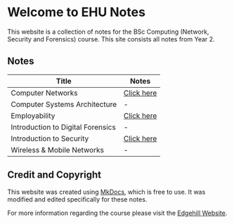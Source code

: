 # Welcome to EHU Notes

This website is a collection of notes for the BSc Computing (Network, Security and Forensics) course. This site consists all notes from Year 2.

## Notes


| Title                                       | Notes                                               |
| ------------------------------------------- | --------------------------------------------------- |
| Computer Networks                           | [Click here](./Computer-Networks/index.md)          |
| Computer Systems Architecture               | -                                                   |
| Employability                               | [Click here](./Employability/index.md)              |
| Introduction to Digital Forensics           | -                                                   |
| Introduction to Security                    | [Click here](./Intro-to-Security/index.md)          |
| Wireless & Mobile Networks                  | -                                                   |


## Credit and Copyright
This website was created using [MkDocs](https://mkdocs.org), which is free to use. It was modified and edited specifically for these notes.

For more information regarding the course please visit the [Edgehill Website](https://www.edgehill.ac.uk/courses/computing-networking-security-and-forensics/).

